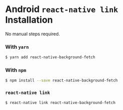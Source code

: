 # Android `react-native link` Installation

No manual steps required.

### With `yarn`

```bash
$ yarn add react-native-background-fetch
```

### With `npm`
```bash
$ npm install --save react-native-background-fetch
```

### `react-native link`
```bash
$ react-native link react-native-background-fetch
```
